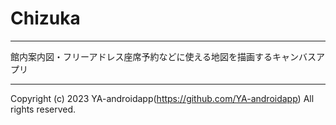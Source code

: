# Chizuka

---

館内案内図・フリーアドレス座席予約などに使える地図を描画するキャンバスアプリ

---

Copyright (c) 2023 YA-androidapp(https://github.com/YA-androidapp) All rights reserved.
